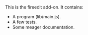 This is the fireedit add-on.  It contains:

* A program (lib/main.js).
* A few tests.
* Some meager documentation.
